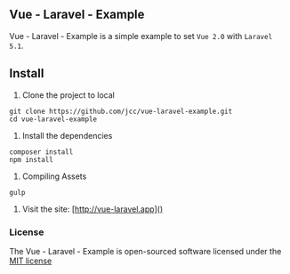 ## Vue - Laravel - Example

Vue - Laravel - Example is a simple example to set `Vue 2.0` with `Laravel 5.1`.

## Install

1. Clone the project to local

  ```
  git clone https://github.com/jcc/vue-laravel-example.git
  cd vue-laravel-example
  ```

1. Install the dependencies

  ```
  composer install
  npm install
  ```

1. Compiling Assets

  ```
  gulp
  ```

1. Visit the site: [http://vue-laravel.app]()

### License

The Vue - Laravel - Example is open-sourced software licensed under the [MIT license](http://opensource.org/licenses/MIT)
